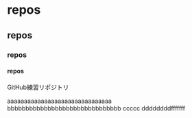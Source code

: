 # repos
## repos
### repos
#### repos
GitHub練習リポジトリ


aaaaaaaaaaaaaaaaaaaaaaaaaaaaaaa
bbbbbbbbbbbbbbbbbbbbbbbbbbbbbbb
ccccc
ddddddddfffffff

